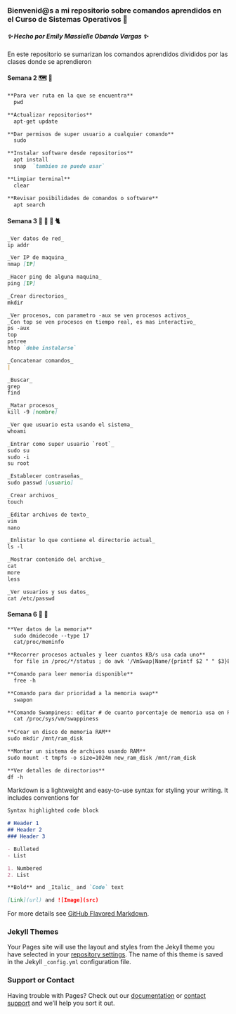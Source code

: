 ### Bienvenid@s a mi repositorio sobre comandos aprendidos en el Curso de Sistemas Operativos 🌟


##### ✨ Hecho por Emily Massielle Obando Vargas ✨

En este repositorio se sumarizan los comandos aprendidos divididos por las clases donde se aprendieron

#### Semana 2 🗺️ 🥽
```markdown
**Para ver ruta en la que se encuentra**
  pwd

**Actualizar repositorios** 
  apt-get update

**Dar permisos de super usuario a cualquier comando**
  sudo

**Instalar software desde repositorios**
  apt install
  snap  `tambien se puede usar`

**Limpiar terminal**
  clear

**Revisar posibilidades de comandos o software**
  apt search
```

#### Semana 3 🥅 🌳 🔪 🐈
```markdown
_Ver datos de red_
ip addr

_Ver IP de maquina_
nmap [IP]

_Hacer ping de alguna maquina_
ping [IP]

_Crear directorios_
mkdir

_Ver procesos, con parametro -aux se ven procesos activos_ 
_Con top se ven procesos en tiempo real, es mas interactivo_
ps -aux
top
pstree
htop `debe instalarse`

_Concatenar comandos_
|

_Buscar_
grep 
find 

_Matar procesos_
kill -9 [nombre]

_Ver que usuario esta usando el sistema_
whoami

_Entrar como super usuario `root`_
sudo su
sudo -i
su root

_Establecer contraseñas_
sudo passwd [usuario]

_Crear archivos_
touch

_Editar archivos de texto_
vim
nano

_Enlistar lo que contiene el directorio actual_
ls -l

_Mostrar contenido del archivo_
cat 
more
less

_Ver usuarios y sus datos_
cat /etc/passwd
```
#### Semana 6 🧠 📑
```markdown
**Ver datos de la memoria**
  sudo dmidecode --type 17
  cat/proc/meminfo

**Recorrer procesos actuales y leer cuantos KB/s usa cada uno**
  for file in /proc/*/status ; do awk '/VmSwap|Name/{printf $2 " " $3}END{ print ""}' $file; done | sort -k 2 -n -r | less

**Comando para leer memoria disponible**
  free -h

**Comando para dar prioridad a la memoria swap**
  swapon

**Comando Swampiness: editar # de cuanto porcentaje de memoria usa en RAM**
  cat /proc/sys/vm/swappiness
  
**Crear un disco de memoria RAM**
sudo mkdir /mnt/ram_disk

**Montar un sistema de archivos usando RAM**
sudo mount -t tmpfs -o size=1024m new_ram_disk /mnt/ram_disk

**Ver detalles de directorios**
df -h
```

Markdown is a lightweight and easy-to-use syntax for styling your writing. It includes conventions for

```markdown
Syntax highlighted code block

# Header 1
## Header 2
### Header 3

- Bulleted
- List

1. Numbered
2. List

**Bold** and _Italic_ and `Code` text

[Link](url) and ![Image](src)
```

For more details see [GitHub Flavored Markdown](https://guides.github.com/features/mastering-markdown/).

### Jekyll Themes

Your Pages site will use the layout and styles from the Jekyll theme you have selected in your [repository settings](https://github.com/eobandov001/Commands_sistOp.md/settings/pages). The name of this theme is saved in the Jekyll `_config.yml` configuration file.

### Support or Contact

Having trouble with Pages? Check out our [documentation](https://docs.github.com/categories/github-pages-basics/) or [contact support](https://support.github.com/contact) and we’ll help you sort it out.
